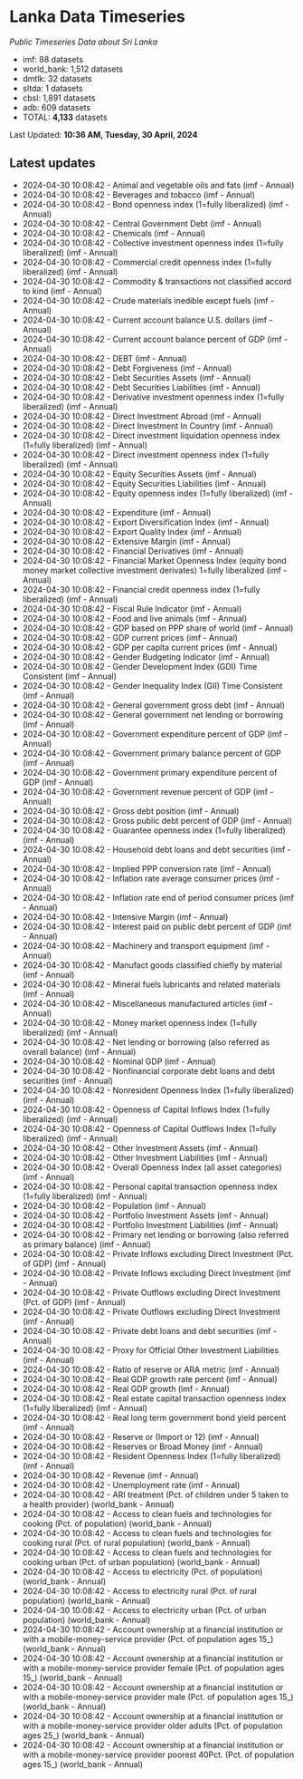 # Lanka Data Timeseries
*Public Timeseries Data about Sri Lanka*

* imf: 88 datasets
* world_bank: 1,512 datasets
* dmtlk: 32 datasets
* sltda: 1 datasets
* cbsl: 1,891 datasets
* adb: 609 datasets
* TOTAL: **4,133** datasets

Last Updated: **10:36 AM, Tuesday, 30 April, 2024**

## Latest updates

* 2024-04-30 10:08:42 - Animal and vegetable oils and fats (imf - Annual)
* 2024-04-30 10:08:42 - Beverages and tobacco (imf - Annual)
* 2024-04-30 10:08:42 - Bond openness index (1=fully liberalized) (imf - Annual)
* 2024-04-30 10:08:42 - Central Government Debt (imf - Annual)
* 2024-04-30 10:08:42 - Chemicals (imf - Annual)
* 2024-04-30 10:08:42 - Collective investment openness index (1=fully liberalized) (imf - Annual)
* 2024-04-30 10:08:42 - Commercial credit openness index (1=fully liberalized) (imf - Annual)
* 2024-04-30 10:08:42 - Commodity & transactions not classified accord to kind (imf - Annual)
* 2024-04-30 10:08:42 - Crude materials inedible except fuels (imf - Annual)
* 2024-04-30 10:08:42 - Current account balance U.S. dollars (imf - Annual)
* 2024-04-30 10:08:42 - Current account balance percent of GDP (imf - Annual)
* 2024-04-30 10:08:42 - DEBT (imf - Annual)
* 2024-04-30 10:08:42 - Debt Forgiveness (imf - Annual)
* 2024-04-30 10:08:42 - Debt Securities Assets (imf - Annual)
* 2024-04-30 10:08:42 - Debt Securities Liabilities (imf - Annual)
* 2024-04-30 10:08:42 - Derivative investment openness index (1=fully liberalized) (imf - Annual)
* 2024-04-30 10:08:42 - Direct Investment Abroad (imf - Annual)
* 2024-04-30 10:08:42 - Direct Investment In Country (imf - Annual)
* 2024-04-30 10:08:42 - Direct investment liquidation openness index (1=fully liberalized) (imf - Annual)
* 2024-04-30 10:08:42 - Direct investment openness index (1=fully liberalized) (imf - Annual)
* 2024-04-30 10:08:42 - Equity Securities Assets (imf - Annual)
* 2024-04-30 10:08:42 - Equity Securities Liabilities (imf - Annual)
* 2024-04-30 10:08:42 - Equity openness index (1=fully liberalized) (imf - Annual)
* 2024-04-30 10:08:42 - Expenditure (imf - Annual)
* 2024-04-30 10:08:42 - Export Diversification Index (imf - Annual)
* 2024-04-30 10:08:42 - Export Quality Index (imf - Annual)
* 2024-04-30 10:08:42 - Extensive Margin (imf - Annual)
* 2024-04-30 10:08:42 - Financial Derivatives (imf - Annual)
* 2024-04-30 10:08:42 - Financial Market Openness Index (equity bond money market collective investment derivates) 1=fully liberalized (imf - Annual)
* 2024-04-30 10:08:42 - Financial credit openness index (1=fully liberalized) (imf - Annual)
* 2024-04-30 10:08:42 - Fiscal Rule Indicator (imf - Annual)
* 2024-04-30 10:08:42 - Food and live animals (imf - Annual)
* 2024-04-30 10:08:42 - GDP based on PPP share of world (imf - Annual)
* 2024-04-30 10:08:42 - GDP current prices (imf - Annual)
* 2024-04-30 10:08:42 - GDP per capita current prices (imf - Annual)
* 2024-04-30 10:08:42 - Gender Budgeting Indicator (imf - Annual)
* 2024-04-30 10:08:42 - Gender Development Index (GDI) Time Consistent (imf - Annual)
* 2024-04-30 10:08:42 - Gender Inequality Index (GII) Time Consistent (imf - Annual)
* 2024-04-30 10:08:42 - General government gross debt (imf - Annual)
* 2024-04-30 10:08:42 - General government net lending or borrowing (imf - Annual)
* 2024-04-30 10:08:42 - Government expenditure percent of GDP (imf - Annual)
* 2024-04-30 10:08:42 - Government primary balance percent of GDP (imf - Annual)
* 2024-04-30 10:08:42 - Government primary expenditure percent of GDP (imf - Annual)
* 2024-04-30 10:08:42 - Government revenue percent of GDP (imf - Annual)
* 2024-04-30 10:08:42 - Gross debt position (imf - Annual)
* 2024-04-30 10:08:42 - Gross public debt percent of GDP (imf - Annual)
* 2024-04-30 10:08:42 - Guarantee openness index (1=fully liberalized) (imf - Annual)
* 2024-04-30 10:08:42 - Household debt loans and debt securities (imf - Annual)
* 2024-04-30 10:08:42 - Implied PPP conversion rate (imf - Annual)
* 2024-04-30 10:08:42 - Inflation rate average consumer prices (imf - Annual)
* 2024-04-30 10:08:42 - Inflation rate end of period consumer prices (imf - Annual)
* 2024-04-30 10:08:42 - Intensive Margin (imf - Annual)
* 2024-04-30 10:08:42 - Interest paid on public debt percent of GDP (imf - Annual)
* 2024-04-30 10:08:42 - Machinery and transport equipment (imf - Annual)
* 2024-04-30 10:08:42 - Manufact goods classified chiefly by material (imf - Annual)
* 2024-04-30 10:08:42 - Mineral fuels lubricants and related materials (imf - Annual)
* 2024-04-30 10:08:42 - Miscellaneous manufactured articles (imf - Annual)
* 2024-04-30 10:08:42 - Money market openness index (1=fully liberalized) (imf - Annual)
* 2024-04-30 10:08:42 - Net lending or borrowing (also referred as overall balance) (imf - Annual)
* 2024-04-30 10:08:42 - Nominal GDP (imf - Annual)
* 2024-04-30 10:08:42 - Nonfinancial corporate debt loans and debt securities (imf - Annual)
* 2024-04-30 10:08:42 - Nonresident Openness Index (1=fully liberalized) (imf - Annual)
* 2024-04-30 10:08:42 - Openness of Capital Inflows Index (1=fully liberalized) (imf - Annual)
* 2024-04-30 10:08:42 - Openness of Capital Outflows Index (1=fully liberalized) (imf - Annual)
* 2024-04-30 10:08:42 - Other Investment Assets (imf - Annual)
* 2024-04-30 10:08:42 - Other Investment Liabilities (imf - Annual)
* 2024-04-30 10:08:42 - Overall Openness Index (all asset categories) (imf - Annual)
* 2024-04-30 10:08:42 - Personal capital transaction openness index (1=fully liberalized) (imf - Annual)
* 2024-04-30 10:08:42 - Population (imf - Annual)
* 2024-04-30 10:08:42 - Portfolio Investment Assets (imf - Annual)
* 2024-04-30 10:08:42 - Portfolio Investment Liabilities (imf - Annual)
* 2024-04-30 10:08:42 - Primary net lending or borrowing (also referred as primary balance) (imf - Annual)
* 2024-04-30 10:08:42 - Private Inflows excluding Direct Investment (Pct. of GDP) (imf - Annual)
* 2024-04-30 10:08:42 - Private Inflows excluding Direct Investment (imf - Annual)
* 2024-04-30 10:08:42 - Private Outflows excluding Direct Investment (Pct. of GDP) (imf - Annual)
* 2024-04-30 10:08:42 - Private Outflows excluding Direct Investment (imf - Annual)
* 2024-04-30 10:08:42 - Private debt loans and debt securities (imf - Annual)
* 2024-04-30 10:08:42 - Proxy for Official Other Investment Liabilities (imf - Annual)
* 2024-04-30 10:08:42 - Ratio of reserve or ARA metric (imf - Annual)
* 2024-04-30 10:08:42 - Real GDP growth rate percent (imf - Annual)
* 2024-04-30 10:08:42 - Real GDP growth (imf - Annual)
* 2024-04-30 10:08:42 - Real estate capital transaction openness index (1=fully liberalized) (imf - Annual)
* 2024-04-30 10:08:42 - Real long term government bond yield percent (imf - Annual)
* 2024-04-30 10:08:42 - Reserve or (Import or 12) (imf - Annual)
* 2024-04-30 10:08:42 - Reserves or Broad Money (imf - Annual)
* 2024-04-30 10:08:42 - Resident Openness Index (1=fully liberalized) (imf - Annual)
* 2024-04-30 10:08:42 - Revenue (imf - Annual)
* 2024-04-30 10:08:42 - Unemployment rate (imf - Annual)
* 2024-04-30 10:08:42 - ARI treatment (Pct. of children under 5 taken to a health provider) (world_bank - Annual)
* 2024-04-30 10:08:42 - Access to clean fuels and technologies for cooking (Pct. of population) (world_bank - Annual)
* 2024-04-30 10:08:42 - Access to clean fuels and technologies for cooking rural (Pct. of rural population) (world_bank - Annual)
* 2024-04-30 10:08:42 - Access to clean fuels and technologies for cooking urban (Pct. of urban population) (world_bank - Annual)
* 2024-04-30 10:08:42 - Access to electricity (Pct. of population) (world_bank - Annual)
* 2024-04-30 10:08:42 - Access to electricity rural (Pct. of rural population) (world_bank - Annual)
* 2024-04-30 10:08:42 - Access to electricity urban (Pct. of urban population) (world_bank - Annual)
* 2024-04-30 10:08:42 - Account ownership at a financial institution or with a mobile-money-service provider (Pct. of population ages 15_) (world_bank - Annual)
* 2024-04-30 10:08:42 - Account ownership at a financial institution or with a mobile-money-service provider female (Pct. of population ages 15_) (world_bank - Annual)
* 2024-04-30 10:08:42 - Account ownership at a financial institution or with a mobile-money-service provider male (Pct. of population ages 15_) (world_bank - Annual)
* 2024-04-30 10:08:42 - Account ownership at a financial institution or with a mobile-money-service provider older adults (Pct. of population ages 25_) (world_bank - Annual)
* 2024-04-30 10:08:42 - Account ownership at a financial institution or with a mobile-money-service provider poorest 40Pct. (Pct. of population ages 15_) (world_bank - Annual)